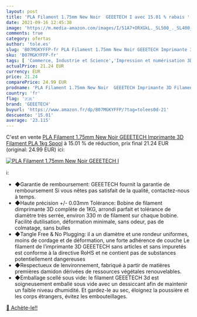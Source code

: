 ```yaml
---
layout: post
title: 'PLA Filament 1.75mm New Noir  GEEETECH I avec 15.01 % rabais '
date: 2021-09-16 12:45:38
image: 'https://m.media-amazon.com/images/I/51A7+ORXGkL._SL500_._SL400_.jpg'
comments: true
category: ofertas
author: 'tole.es'
slug: 'B07MGKYFFP-fr PLA Filament 1.75mm New Noir GEEETECH Imprimante 3D...'
sku: 'B07MGKYFFP-fr'
tags: [ 'Commerce, Industrie et Science','Impression et numérisation 3D','Matériaux dimpression 3D','Matériaux dimpression 3D en filament','geeetech', ]
actualPrice: 21.24 EUR
currency: EUR
price: 21.24
comparePrice: 24.99 EUR
prodname: 'PLA Filament 1.75mm New Noir  GEEETECH Imprimante 3D Filament PLA 1kg Spool'
country: 'fr'
flag: '🇫🇷'
brand: 'GEEETECH'
buyurl: 'https://www.amazon.fr/dp/B07MGKYFFP/?tag=tolees0d-21'
descuento: '15.01'
average: '23.115'
---
```


C'est en vente [PLA Filament 1.75mm New Noir  GEEETECH Imprimante 3D Filament PLA 1kg Spool](https://www.amazon.fr/dp/B07MGKYFFP/?tag=tolees0d-21)  à  15.01 % de réduction, prix final  21.24 EUR (original: 24.99 EUR) ici:

[![PLA Filament 1.75mm New Noir  GEEETECH I](https://m.media-amazon.com/images/I/51A7+ORXGkL._SL500_._SL400_.jpg)](https://www.amazon.fr/dp/B07MGKYFFP/?tag=tolees0d-21)

ℹ️:

- ◆Garantie de remboursement: GEEETECH fournit la garantie de remboursement Si vous nêtes pas satisfait de la qualité, contactez-nous à temps.
- ◆Haute précision +/- 0.03mm Tolérance: Bobine de filament dimprimante 3D complète de 1KG, arrondi parfait et tolérance de diamètre très serrée, environ 330 m de filament sur chaque bobine. Facilité dutilisation, déformation minimale, sans odeur, pas de colmatage, sans bulles
- ◆Tangle Free & No Plugging: il a un diamètre et une rondeur uniformes, moins de cordage et de déformation, une forte adhérence de couche Le filament de l’imprimante 3D GEEETECH sans articles et sans impuretés est conforme à la directive RoHS et ne contient pas de substances potentiellement dangereuses
- ◆Respectueux de lenvironnement, fabriqué à partir de matières premières damidon dérivées de ressources végétales renouvelables.
- ◆Emballage scellé sous vide: le filament GEEETECH 3d est soigneusement emballé sous vide avec un dessiccant afin de maintenir un faible niveau dhumidité. Et gardez-le au sec, éloignez la poussière et les corps étrangers, évitez les embouteillages.

[🛒 Achète-le!!](https://www.amazon.fr/dp/B07MGKYFFP/?tag=tolees0d-21)
